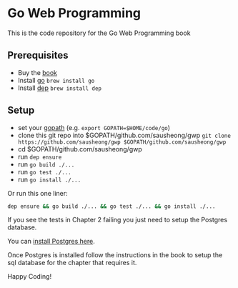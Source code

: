 # Go Web Programming

This is the code repository for the Go Web Programming book

## Prerequisites

- Buy the [book](https://www.manning.com/books/go-web-programming)
- Install [go](https://golang.org/) `brew install go`
- Install [dep](https://github.com/golang/dep) `brew install dep`

## Setup
- set your [gopath](https://golang.org/doc/code.html#GOPATH) (e.g. `export GOPATH=$HOME/code/go`)
- clone this git repo into $GOPATH/github.com/sausheong/gwp `git clone https://github.com/sausheong/gwp $GOPATH/github.com/sausheong/gwp`
- cd $GOPATH/github.com/sausheong/gwp
- run `dep ensure`
- run `go build ./...`
- run `go test ./...`
- run `go install ./...`

Or run this one liner:

``` bash
dep ensure && go build ./... && go test ./... && go install ./...
```

If you see the tests in Chapter 2 failing you just need to setup the Postgres database.

You can [install Postgres here](https://www.postgresql.org/download/).

Once Postgres is installed follow the instructions in the book to setup the sql database for the chapter that requires it.

Happy Coding!